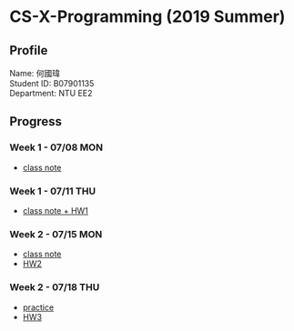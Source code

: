 # CS-X-Programming (2019 Summer)
## Profile
Name: 何國瑋<br>
Student ID: B07901135<br> 
Department: NTU EE2
## Progress
### Week 1 - 07/08 MON
- [class note](https://b07901135.github.io/Data_Science_Programming/w1_mon/w1_mon_class.html)
### Week 1 - 07/11 THU
- [class note + HW1](https://b07901135.github.io/Data_Science_Programming/w1_thu/w1_thu_class.html)
### Week 2 - 07/15 MON
- [class note](https://b07901135.github.io/Data_Science_Programming/w2_mon/w2_mon_class.html)
- [HW2](https://b07901135.github.io/Data_Science_Programming/w2_mon/w2_mon_hw.html)
### Week 2 - 07/18 THU
- [practice](https://github.com/b07901135/Data_Science_Programming/blob/master/w2_thu/ex.R)
- [HW3](https://b07901135.github.io/Data_Science_Programming/w2_thu/test.html)
